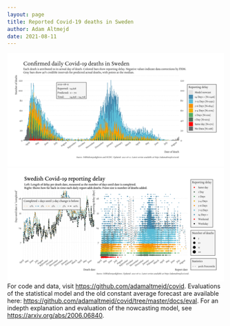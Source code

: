 ```yaml
---
layout: page
title: Reported Covid-19 deaths in Sweden
author: Adam Altmejd
date: 2021-08-11
---
```


![Graph of Swedish Covid-19 deaths with reporting delay.](deaths_lag_sweden_2021-08-11.png "Swedish Covid-19 deaths.")
![Graph of Swedish Covid-19 reporting delay in daily deaths.](lag_trend_sweden_2021-08-11.png "Trend in Swedish Covid-19 mortality reporting delay.")
For code and data, visit <https://github.com/adamaltmejd/covid>.
Evaluations of the statistical model and the old constant average forecast are available here: <https://github.com/adamaltmejd/covid/tree/master/docs/eval>.
For an indepth explanation and evaluation of the nowcasting model, see <https://arxiv.org/abs/2006.06840>.
